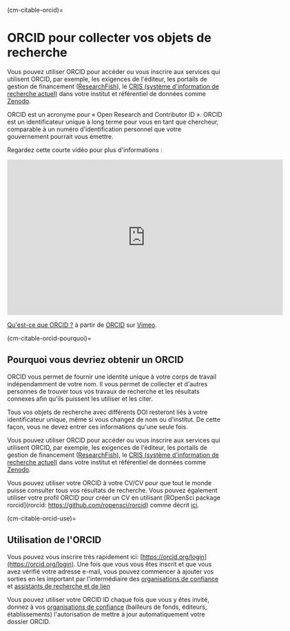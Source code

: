 (cm-citable-orcid)=
# ORCID pour collecter vos objets de recherche

Vous pouvez utiliser ORCID pour accéder ou vous inscrire aux services qui utilisent ORCID, par exemple, les exigences de l'éditeur, les portails de gestion de financement ([ResearchFish](https://researchfish.com/)), le [CRIS (système d'information de recherche actuel)](https://en.wikipedia.org/wiki/Current_research_information_system) dans votre institut et référentiel de données comme [Zenodo](https://zenodo.org).

ORCID est un acronyme pour « Open Research and Contributor ID ». ORCID est un identificateur unique à long terme pour vous en tant que chercheur, comparable à un numéro d'identification personnel que votre gouvernement pourrait vous émettre.

Regardez cette courte vidéo pour plus d'informations :
<div class="video-container">
  <iframe src="https://player.vimeo.com/video/97150912" width="640" height="360" frameborder="0" allow="autoplay; fullscreen; picture-in-picture" allowfullscreen></iframe>
  <p><a href="https://vimeo.com/97150912">Qu'est-ce que ORCID ?</a> à partir de <a href="https://vimeo.com/orcidvideos">ORCID</a> sur <a href="https://vimeo.com">Vimeo</a>.</p>
</div>

(cm-citable-orcid-pourquoi)=
## Pourquoi vous devriez obtenir un ORCID

ORCID vous permet de fournir une identité unique à votre corps de travail indépendamment de votre nom. Il vous permet de collecter et d'autres personnes de trouver tous vos travaux de recherche et les résultats connexes afin qu'ils puissent les utiliser et les citer.

Tous vos objets de recherche avec différents DOI resteront liés à votre identificateur unique, même si vous changez de nom ou d'institut. De cette façon, vous ne devez entrer ces informations qu'une seule fois.

Vous pouvez utiliser ORCID pour accéder ou vous inscrire aux services qui utilisent ORCID, par exemple, les exigences de l'éditeur, les portails de gestion de financement ([ResearchFish](https://researchfish.com/)), le [CRIS (système d'information de recherche actuel)](https://en.wikipedia.org/wiki/Current_research_information_system) dans votre institut et référentiel de données comme [Zenodo](https://zenodo.org).

Vous pouvez utiliser votre ORCID à votre CV/CV pour que tout le monde puisse consulter tous vos résultats de recherche. Vous pouvez également utiliser votre profil ORCID pour créer un CV en utilisant \[ROpenSci package rorcid\](rorcid: https://github.com/ropensci/rorcid) comme décrit [ici](https://discuss.ropensci.org/t/using-rorcid-to-generate-a-website-cv/1806).

(cm-citable-orcid-use)=
## Utilisation de l'ORCID

Vous pouvez vous inscrire très rapidement ici: [https://orcid.org/login](https://orcid.org/login). Une fois que vous vous êtes inscrit et que vous avez vérifié votre adresse e-mail, vous pouvez commencer à ajouter vos sorties en les important par l'intermédiaire des [organisations de confiance](https://support.orcid.org/hc/en-us/articles/360006973893) et [assistants de recherche et de lien](https://support.orcid.org/hc/en-us/articles/360006973653-Add-works-by-direct-import-from-other-systems)

Vous pouvez utiliser votre ORCID ID chaque fois que vous y êtes invité, donnez à vos [organisations de confiance](https://support.orcid.org/hc/en-us/articles/360006973893) (bailleurs de fonds, éditeurs, établissements) l'autorisation de mettre à jour automatiquement votre dossier ORCID.
